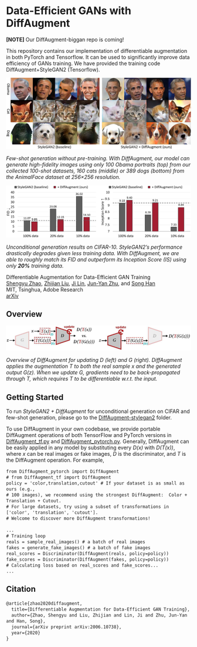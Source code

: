 # Data-Efficient GANs with DiffAugment

**[NOTE]** Our DiffAugment-biggan repo is coming!

This repository contains our implementation of differentiable augmentation in both PyTorch and Tensorflow. It can be used to significantly improve data efficiency of GANs training. We have provided the training code DiffAugment+StyleGAN2 (Tensorflow).

![few_shot-comparison](imgs/few_shot-comparison.jpg)

*Few-shot generation without pre-training. With DiffAugment, our model can generate high-fidelity images using only 100 Obama portraits (top) from our collected 100-shot datasets, 160 cats (middle) or 389 dogs (bottom) from the AnimalFace dataset at 256×256 resolution.*

![cifar10-results](imgs/cifar10-results.jpg)

*Unconditional generation results on CIFAR-10. StyleGAN2’s performance drastically degrades given less training data. With DiffAugment, we are able to roughly match its FID and outperform its Inception Score (IS) using only **20%** training data.*

Differentiable Augmentation for Data-Efficient GAN Training<br>
[Shengyu Zhao](https://scholar.google.com/citations?user=gLCdw70AAAAJ), [Zhijian Liu](http://zhijianliu.com/), [Ji Lin](http://linji.me/), [Jun-Yan Zhu](https://people.csail.mit.edu/junyanz/), and [Song Han](https://songhan.mit.edu/)<br>
MIT, Tsinghua, Adobe Research<br>
[arXiv](https://arxiv.org/pdf/2006.10738.pdf)


## Overview

![method](imgs/method.jpg)

*Overview of DiffAugment for updating D (left) and G (right). DiffAugment applies the augmentation T to both the real sample x and the generated output G(z). When we update G, gradients need to be back-propagated through T, which requires T to be differentiable w.r.t. the input.*

## Getting Started

To run *StyleGAN2 + DiffAugment* for unconditional generation on CIFAR and few-shot generation, please go to the [DiffAugment-stylegan2](https://github.com/mit-han-lab/data-efficient-gans/tree/master/DiffAugment-stylegan2) folder.

To use DiffAugment in your own codebase, we provide portable DiffAugment operations of both TensorFlow and PyTorch versions in [DiffAugment_tf.py](https://github.com/mit-han-lab/data-efficient-gans/blob/master/DiffAugment_tf.py) and [DiffAugment_pytorch.py](https://github.com/mit-han-lab/data-efficient-gans/blob/master/DiffAugment_pytorch.py). Generally, DiffAugment can be easily applied in any model by substituting every *D(x)* with *D(T(x))*, where *x* can be real images or fake images, *D* is the discriminator, and *T* is the DiffAugment operation. For example,

```
from DiffAugment_pytorch import DiffAugment
# from DiffAugment_tf import DiffAugment
policy = 'color,translation,cutout' # If your dataset is as small as ours (e.g.,
# 100 images), we recommend using the strongest DiffAugment:  Color + Translation + Cutout.
# For large datasets, try using a subset of transformations in ['color', 'translation', 'cutout'].
# Welcome to discover more DiffAugment transformations!

...
# Training loop
reals = sample_real_images() # a batch of real images
fakes = generate_fake_images() # a batch of fake images
real_scores = Discriminator(DiffAugment(reals, policy=policy))
fake_scores = Discriminator(DiffAugment(fakes, policy=policy))
# Calculating loss based on real_scores and fake_scores...
...
```

## Citation

```
@article{zhao2020diffaugment,
  title={Differentiable Augmentation for Data-Efficient GAN Training},
  author={Zhao, Shengyu and Liu, Zhijian and Lin, Ji and Zhu, Jun-Yan and Han, Song},
  journal={arXiv preprint arXiv:2006.10738},
  year={2020}
}
```

